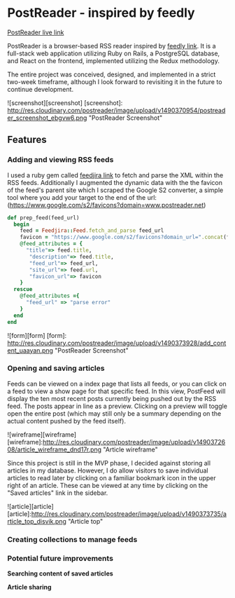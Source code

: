 # PostReader - inspired by feedly

[PostReader live link](https://www.postreader.net)

PostReader is a browser-based RSS reader inspired by [feedly link](http://www.feedly.com). It is a full-stack web application utilizing Ruby on Rails, a PostgreSQL database, and React on the frontend, implemented utilizing the Redux methodology.

The entire project was conceived, designed, and implemented in a strict two-week timeframe, although I look forward to revisiting it in the future to continue development.

![screenshot][screenshot]
[screenshot]: http://res.cloudinary.com/postreader/image/upload/v1490370954/postreader_screenshot_ebgvw6.png "PostReader Screenshot"


## Features

### Adding and viewing RSS feeds
I used a ruby gem called [feedjira link](http://feedjira.com/) to fetch and parse the XML within the RSS feeds. Additionally I augmented the dynamic data with the the favicon of the feed's parent site which I scraped the Google S2 converter, a simple tool where you add your target to the end of the url: (https://www.google.com/s2/favicons?domain=www.postreader.net)

````Ruby
def prep_feed(feed_url)
  begin
    feed = Feedjira::Feed.fetch_and_parse feed_url
    favicon = "https://www.google.com/s2/favicons?domain_url=".concat(feed.url)
    @feed_attributes = {
      "title"=> feed.title,
       "description"=> feed.title,
       "feed_url"=> feed_url,
       "site_url"=> feed.url,
       "favicon_url"=> favicon
    }
  rescue
    @feed_attributes ={
      "feed_url" => "parse error"
    }
  end
end
````


![form][form]
[form]: http://res.cloudinary.com/postreader/image/upload/v1490373928/add_content_uaayan.png "PostReader Screenshot"



### Opening and saving articles
Feeds can be viewed on a index page that lists all feeds, or you can click on a feed to view a show page for that specific feed. In this view, PostFeed will display the ten most recent posts currently being pushed out by the RSS feed.  The posts appear in line as a preview. Clicking on a preview will toggle open the entire post (which may still only be a summary depending on the actual content pushed by the feed itself).

![wireframe][wireframe]
[wireframe]:http://res.cloudinary.com/postreader/image/upload/v1490372608/article_wireframe_dnd17r.png "Article wireframe"

Since this project is still in the MVP phase, I decided against storing all articles in my database. However, I do allow visitors to save individual articles to read later by clicking on a familiar bookmark icon in the upper right of an article.  These can be viewed at any time by clicking on the "Saved articles" link in the sidebar.

![article][article]
[article]:http://res.cloudinary.com/postreader/image/upload/v1490373735/article_top_disvik.png "Article top"


### Creating collections to manage feeds


### Potential future improvements

**Searching content of saved articles**

**Article sharing**
